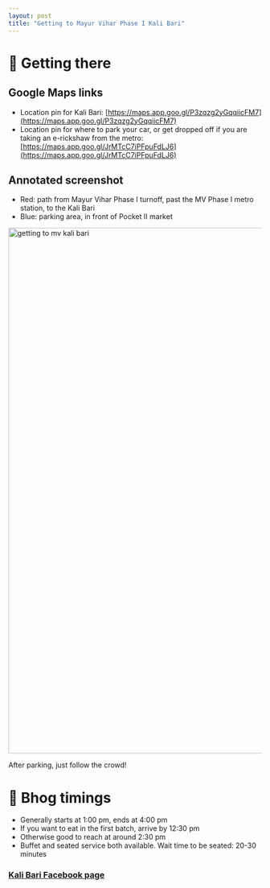 ```yaml
---
layout: post
title: "Getting to Mayur Vihar Phase I Kali Bari"
---
```

# 📌 Getting there
## Google Maps links
- Location pin for Kali Bari: [https://maps.app.goo.gl/P3zqzg2yGqqiicFM7](https://maps.app.goo.gl/P3zqzg2yGqqiicFM7)  
- Location pin for where to park your car, or get dropped off if you are taking an e-rickshaw from the metro: [https://maps.app.goo.gl/JrMTcC7iPFpuFdLJ6](https://maps.app.goo.gl/JrMTcC7iPFpuFdLJ6) 

## Annotated screenshot
- Red: path from Mayur Vihar Phase I turnoff, past the MV Phase I metro station, to the Kali Bari  
- Blue: parking area, in front of Pocket II market
<img width="1045" alt="getting to mv kali bari" src="https://github.com/soura-b/soura-b.github.io/assets/20471068/909de156-8b8a-4c48-9d63-c5b27f5e86d7">

After parking, just follow the crowd!

# 🍛 Bhog timings
- Generally starts at 1:00 pm, ends at 4:00 pm
- If you want to eat in the first batch, arrive by 12:30 pm
- Otherwise good to reach at around 2:30 pm
- Buffet and seated service both available. Wait time to be seated: 20-30 minutes

### [Kali Bari Facebook page](https://www.facebook.com/groups/299513623410080)
